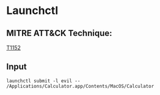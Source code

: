#  Launchctl

##  MITRE ATT&CK Technique:
[T1152](https://attack.mitre.org/wiki/Technique/T1152)

##  Input
    launchctl submit -l evil -- /Applications/Calculator.app/Contents/MacOS/Calculator
